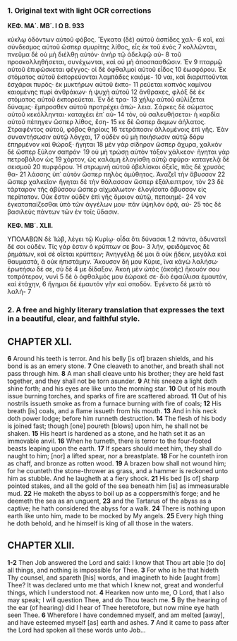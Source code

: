 ### 1. Original text with light OCR corrections

**ΚΕΦ. ΜΑ΄. ΜΒ΄. Ι Ω Β. 933**

κύκλῳ ὀδόντων αὐτοῦ φόβος. Ἔγκατα (δὲ) αὐτοῦ ἀσπίδες χαλ- 6
καῖ, καὶ σύνδεσμος αὐτοῦ ὥσπερ σμυρίτης λίθος, εἷς ἐκ τοῦ ἑνὸς 7
κολλῶνται, πνεῦμα δὲ οὐ μὴ διέλθῃ αὐτόν· ἀνὴρ τῷ ἀδελφῷ αὑ- 8
τοῦ προσκολληθήσεται, συνέχωνται, καὶ οὐ μὴ ἀποσπασθῶσιν. Ἐν 9
πταρμῷ αὐτοῦ ἐπιφώσκεται φέγγος· οἱ δὲ ὀφθαλμοὶ αὐτοῦ εἶδος 10
ἑωσφόρου. Ἐκ στόματος αὐτοῦ ἐκπορεύονται λαμπάδες καιόμε- 10
ναι, καὶ διαριπτοῦνται ἐσχάραι πυρός· ἐκ μυκτήρων αὐτοῦ ἐκπο- 11
ρεύεται καπνὸς καμίνου καιομένης πυρὶ ἀνθράκων· ἡ ψυχὴ αὐτοῦ 12
ἄνθρακες, φλὸξ δὲ ἐκ στόματος αὐτοῦ ἐκπορεύεται. Ἐν δὲ τρα- 13
χήλῳ αὐτοῦ αὐλίζεται δύναμις· ἔμπροσθεν αὐτοῦ προτρέχει ἀπώ-
λεια. Σάρκες δὲ σώματος αὐτοῦ κεκόλληνται· καταχέει ἐπ᾽ αὐ- 14
τόν, οὐ σαλευθήσεται· ἡ καρδία αὐτοῦ πέπηγεν ὥσπερ λίθος, ἔση- 15
κε δὲ ὥσπερ ἄκμων ἀήλατος. Στραφέντος αὐτοῦ, φόβος θηρίοις 16
τετράποσιν ἀλλομένοις ἐπὶ γῆς. Ἐὰν συναντήσωσιν αὐτῷ λόγχαι, 17
οὐδὲν οὐ μὴ ποιήσωσιν αὐτῷ δόρυ ἐπηρμένον καὶ θώραξ· ἤγηται 18
μὲν γὰρ σίδηρον ὥσπερ ἄχυρα, χαλκὸν δὲ ὥσπερ ξύλον σαπρόν· 19
οὐ μὴ τρώσῃ αὐτὸν τόξον χάλκεον· ἤγηται γὰρ πετροβόλον ὡς 19
χόρτον, ὡς καλάμη ἐλογίσθη αὐτῷ σφύρα· καταγελᾷ δὲ σεισμοῦ 20
πυρφόρου. Ἡ στρωμνὴ αὐτοῦ ὀβελίσκοι ὀξεῖς, πᾶς δὲ χρυσὸς θα- 21
λάσσης ὑπ᾽ αὐτὸν ὥσπερ πηλὸς ἀμύθητος. Ἀναζεῖ τὴν ἄβυσσον 22
ὥσπερ χαλκεῖον· ἤγηται δὲ τὴν θάλασσαν ὥσπερ ἐξάλειπτρον, τὸν 23
δὲ τάρταρον τῆς ἀβύσσου ὥσπερ αἰχμάλωτον· ἐλογίσατο ἄβυσσον
εἰς περίπατον. Οὐκ ἔστιν οὐδὲν ἐπὶ γῆς ὅμοιον αὐτῷ, πεποιημέ- 24
νον ἐγκαταπαίζεσθαι ὑπὸ τῶν ἀγγέλων μου· πᾶν ὑψηλὸν ὁρᾷ, αὐ- 25
τὸς δὲ βασιλεὺς πάντων τῶν ἐν τοῖς ὕδασιν.

**ΚΕΦ. ΜΒ΄. XLII.**

ΥΠΟΛΑΒΩΝ δὲ Ἰώβ, λέγει τῷ Κυρίῳ· οἶδα ὅτι δύνασαι 1.2
πάντα, ἀδυνατεῖ δέ σοι οὐδέν. Τίς γάρ ἐστιν ὁ κρύπτων σε βου- 3
λήν, φειδόμενος δὲ ῥημάτων, καὶ σὲ οἴεται κρύπτειν; Ἀνηγγέλῃ
δέ μοι ἃ οὐκ ᾔδειν, μεγάλα καὶ θαυμαστά, ἃ οὐκ ἠπιστάμην.
Ἄκουσον δὴ μου Κύριε, ἵνα κἀγὼ λαλήσω· ἐρωτήσω δέ σε, σὺ δὲ 4
με δίδαξον. Ἀκοὴ μὲν ὠτὸς (ἀκοῆς) ἤκουόν σου τοπρότερον, νυνὶ 5
δὲ ὁ ὀφθαλμός μου ἑώρακέ σε· διὸ ἐφαύλισα ἐμαυτόν, καὶ ἐτάχην, 6
ἤγημαι δὲ ἐμαυτόν γῆν καὶ σποδόν. Ἐγένετο δὲ μετὰ τὸ λαλή- 7

### 2. A free and highly literary translation that expresses the text in a beautiful, clear, and faithful style.

## CHAPTER XLI.

**6** Around his teeth is terror. And his belly [is of] brazen shields, and his bond is as an emery stone.
**7** One cleaveth to another, and breath shall not pass through him.
**8** A man shall cleave unto his brother; they are held fast together, and they shall not be torn asunder.
**9** At his sneeze a light doth shine forth; and his eyes are like unto the morning star.
**10** Out of his mouth issue burning torches, and sparks of fire are scattered abroad.
**11** Out of his nostrils issueth smoke as from a furnace burning with fire of coals;
**12** His breath [is] coals, and a flame issueth from his mouth.
**13** And in his neck doth power lodge; before him runneth destruction.
**14** The flesh of his body is joined fast; though [one] poureth [blows] upon him, he shall not be shaken.
**15** His heart is hardened as a stone, and he hath set it as an immovable anvil.
**16** When he turneth, there is terror to the four-footed beasts leaping upon the earth.
**17** If spears should meet him, they shall do naught to him; [nor] a lifted spear, nor a breastplate.
**18** For he counteth iron as chaff, and bronze as rotten wood.
**19** A brazen bow shall not wound him; for he counteth the stone-thrower as grass, and a hammer is reckoned unto him as stubble. And he laugheth at a fiery shock.
**21** His bed [is of] sharp pointed stakes, and all the gold of the sea beneath him [is] as immeasurable mud.
**22** He maketh the abyss to boil up as a coppersmith’s forge; and he deemeth the sea as an unguent,
**23** and the Tartarus of the abyss as a captive; he hath considered the abyss for a walk.
**24** There is nothing upon earth like unto him, made to be mocked by My angels.
**25** Every high thing he doth behold, and he himself is king of all those in the waters.

## CHAPTER XLII.

**1-2** Then Job answered the Lord and said: I know that Thou art able [to do] all things, and nothing is impossible for Thee.
**3** For who is he that hideth Thy counsel, and spareth [his] words, and imagineth to hide [aught from] Thee? It was declared unto me that which I knew not, great and wonderful things, which I understood not.
**4** Hearken now unto me, O Lord, that I also may speak; I will question Thee, and do Thou teach me.
**5** By the hearing of the ear (of hearing) did I hear of Thee heretofore, but now mine eye hath seen Thee.
**6** Wherefore I have condemned myself, and am melted [away], and have esteemed myself [as] earth and ashes.
**7** And it came to pass after the Lord had spoken all these words unto Job...